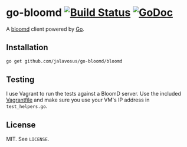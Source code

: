 # go-bloomd [![Build Status](https://drone.io/github.com/geetarista/go-bloomd/status.png)](https://drone.io/github.com/geetarista/go-bloomd/latest) [![GoDoc](https://godoc.org/github.com/geetarista/go-bloomd/bloomd?status.svg)](https://godoc.org/github.com/geetarista/go-bloomd/bloomd)

A [bloomd](https://github.com/armon/bloomd) client powered by [Go](http://golang.org).

## Installation

```bash
go get github.com/jalavosus/go-bloomd/bloomd
```

## Testing

I use Vagrant to run the tests against a BloomD server. Use the included [Vagrantfile](Vagrantfile) and make sure you use your VM's IP address in `test_helpers.go`.

## License

MIT. See `LICENSE`.
